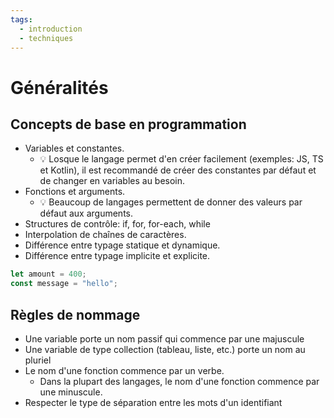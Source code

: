 ```yaml
---
tags:
  - introduction
  - techniques
---
```


# Généralités

## Concepts de base en programmation

- Variables et constantes.
  - 💡 Losque le langage permet d'en créer facilement (exemples: JS, TS et Kotlin), il est recommandé de créer des constantes par défaut et de changer en variables au besoin.
- Fonctions et arguments.
  - 💡 Beaucoup de langages permettent de donner des valeurs par défaut aux arguments.
- Structures de contrôle: if, for, for-each, while
- Interpolation de chaînes de caractères.
- Différence entre typage statique et dynamique.
- Différence entre typage implicite et explicite.

```ts
let amount = 400;
const message = "hello";
```

## Règles de nommage

- Une variable porte un nom passif qui commence par une majuscule
- Une variable de type collection (tableau, liste, etc.) porte un nom au pluriel
- Le nom d'une fonction commence par un verbe.
  - Dans la plupart des langages, le nom d'une fonction commence par une minuscule.
- Respecter le type de séparation entre les mots d'un identifiant
